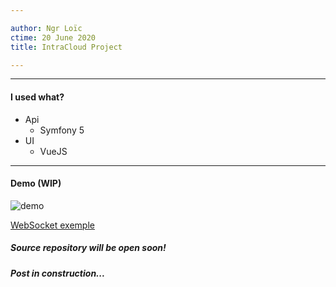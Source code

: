```yaml
---

author: Ngr Loïc
ctime: 20 June 2020
title: IntraCloud Project

---
```

---------


#### I used what?
- Api
    - Symfony 5
- UI
    - VueJS


---------
#### Demo (WIP)
![demo](https://i.imgur.com/Abpa6H1.gif)


[WebSocket exemple](https://drive.google.com/uc?id=1LwU1K2x5RlzlT3Lt1xHuuotdtZdvkpeo)

##### Source repository will be open soon!
##### Post in construction... 

